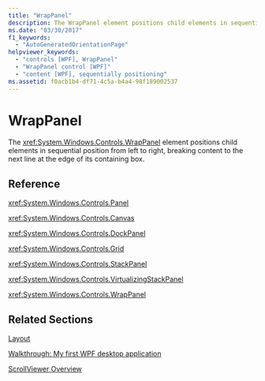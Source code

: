 ```yaml
---
title: "WrapPanel"
description: The WrapPanel element positions child elements in sequential position from left to right, breaking content to the next line at the edge of its containing box.
ms.date: "03/30/2017"
f1_keywords: 
  - "AutoGeneratedOrientationPage"
helpviewer_keywords: 
  - "controls [WPF], WrapPanel"
  - "WrapPanel control [WPF]"
  - "content [WPF], sequentially positioning"
ms.assetid: f0acb1b4-df71-4c5a-b4a4-98f189002537
---
```

# WrapPanel

The <xref:System.Windows.Controls.WrapPanel> element positions child elements in sequential position from left to right, breaking content to the next line at the edge of its containing box.  
  
## Reference  

 <xref:System.Windows.Controls.Panel>  
  
 <xref:System.Windows.Controls.Canvas>  
  
 <xref:System.Windows.Controls.DockPanel>  
  
 <xref:System.Windows.Controls.Grid>  
  
 <xref:System.Windows.Controls.StackPanel>  
  
 <xref:System.Windows.Controls.VirtualizingStackPanel>  
  
 <xref:System.Windows.Controls.WrapPanel>  
  
## Related Sections  

 [Layout](../advanced/layout.md)  
  
 [Walkthrough: My first WPF desktop application](../getting-started/walkthrough-my-first-wpf-desktop-application.md)  
  
 [ScrollViewer Overview](scrollviewer-overview.md)
